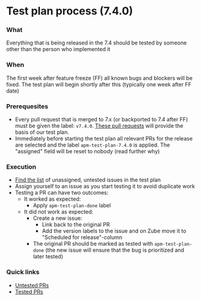 # Test plan process (7.4.0)

### What
Everything that is being released in the 7.4 should be tested by someone other than the person who implemented it 

### When
The first week after feature freeze (FF) all known bugs and blockers will be fixed. The test plan will begin shortly after this (typically one week after FF date)

### Prerequesites
 - Every pull request that is merged to 7.x (or backported to 7.4 after FF) must be given the label: `v7.4.0`. [These pull requests](https://github.com/search?q=user%3Aelastic+is%3Amerged+is%3Apr+author%3Adgieselaar+author%3Aogupte+author%3Aformgeist+author%3Asqren+author%3Asmith++-label%3Abackport+label%3Av7.4.0&type=Issues) will provide the basis of our test plan. 
 - Immediately before starting the test plan all relevant PRs for the release are selected and the label `apm-test-plan-7.4.0` is applied. The "assigned" field will be reset to nobody (read further why)

### Execution
 - [Find the list](https://github.com/elastic/kibana/pulls?utf8=%E2%9C%93&q=is%3Apr+label%3Av7.4.0+-label%3Aapm-test-plan-done+no%3Aassignee+label%3Aapm-test-plan-7.4.0) of unassigned, untested issues in the test plan
 - Assign yourself to an issue as you start testing it to avoid duplicate work
 - Testing a PR can have two outcomes:
   - It worked as expected:
     - Apply `apm-test-plan-done` label
   - It did not work as expected: 
     - Create a new issue: 
        - Link back to the original PR
        - Add the version labels to the issue and on Zube move it to "Scheduled for release"-column
     - The original PR should be marked as tested with `apm-test-plan-done` (the new issue will ensure that the bug is prioritized and later tested)
   
   
### Quick links
 - [Untested PRs](https://github.com/elastic/kibana/pulls?utf8=✓&q=is%3Apr+label%3Av7.4.0+-label%3Aapm-test-plan-done+label%3Aapm-test-plan-7.4.0+)
 - [Tested PRs](https://github.com/elastic/kibana/pulls?utf8=%E2%9C%93&q=is%3Apr+label%3Av7.4.0+label%3Aapm-test-plan-done+label%3Aapm-test-plan-7.4.0+)
